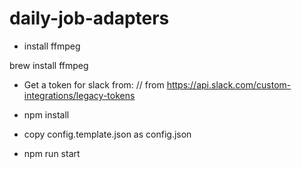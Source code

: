 # daily-job-adapters

- install ffmpeg

brew install ffmpeg

- Get a token for slack from: // from https://api.slack.com/custom-integrations/legacy-tokens

- npm install

- copy config.template.json as config.json

- npm run start
